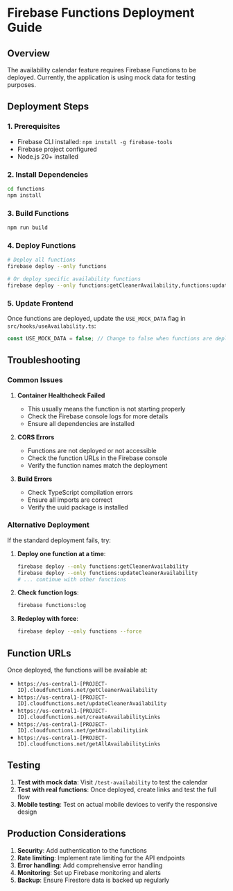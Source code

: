 # Firebase Functions Deployment Guide

## Overview

The availability calendar feature requires Firebase Functions to be deployed. Currently, the application is using mock data for testing purposes.

## Deployment Steps

### 1. Prerequisites

- Firebase CLI installed: `npm install -g firebase-tools`
- Firebase project configured
- Node.js 20+ installed

### 2. Install Dependencies

```bash
cd functions
npm install
```

### 3. Build Functions

```bash
npm run build
```

### 4. Deploy Functions

```bash
# Deploy all functions
firebase deploy --only functions

# Or deploy specific availability functions
firebase deploy --only functions:getCleanerAvailability,functions:updateCleanerAvailability,functions:createAvailabilityLinks,functions:getAvailabilityLink,functions:getAllAvailabilityLinks
```

### 5. Update Frontend

Once functions are deployed, update the `USE_MOCK_DATA` flag in `src/hooks/useAvailability.ts`:

```typescript
const USE_MOCK_DATA = false; // Change to false when functions are deployed
```

## Troubleshooting

### Common Issues

1. **Container Healthcheck Failed**
   - This usually means the function is not starting properly
   - Check the Firebase console logs for more details
   - Ensure all dependencies are installed

2. **CORS Errors**
   - Functions are not deployed or not accessible
   - Check the function URLs in the Firebase console
   - Verify the function names match the deployment

3. **Build Errors**
   - Check TypeScript compilation errors
   - Ensure all imports are correct
   - Verify the uuid package is installed

### Alternative Deployment

If the standard deployment fails, try:

1. **Deploy one function at a time**:
   ```bash
   firebase deploy --only functions:getCleanerAvailability
   firebase deploy --only functions:updateCleanerAvailability
   # ... continue with other functions
   ```

2. **Check function logs**:
   ```bash
   firebase functions:log
   ```

3. **Redeploy with force**:
   ```bash
   firebase deploy --only functions --force
   ```

## Function URLs

Once deployed, the functions will be available at:
- `https://us-central1-[PROJECT-ID].cloudfunctions.net/getCleanerAvailability`
- `https://us-central1-[PROJECT-ID].cloudfunctions.net/updateCleanerAvailability`
- `https://us-central1-[PROJECT-ID].cloudfunctions.net/createAvailabilityLinks`
- `https://us-central1-[PROJECT-ID].cloudfunctions.net/getAvailabilityLink`
- `https://us-central1-[PROJECT-ID].cloudfunctions.net/getAllAvailabilityLinks`

## Testing

1. **Test with mock data**: Visit `/test-availability` to test the calendar
2. **Test with real functions**: Once deployed, create links and test the full flow
3. **Mobile testing**: Test on actual mobile devices to verify the responsive design

## Production Considerations

1. **Security**: Add authentication to the functions
2. **Rate limiting**: Implement rate limiting for the API endpoints
3. **Error handling**: Add comprehensive error handling
4. **Monitoring**: Set up Firebase monitoring and alerts
5. **Backup**: Ensure Firestore data is backed up regularly 